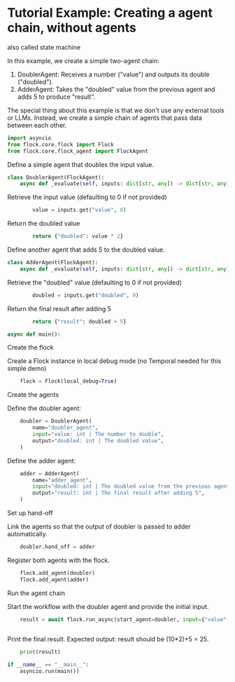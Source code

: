 # Tutorial Example: Creating a agent chain, without agents

also called state machine

In this example, we create a simple two-agent chain:
  1. DoublerAgent: Receives a number ("value") and outputs its double ("doubled").
  2. AdderAgent: Takes the "doubled" value from the previous agent and adds 5 to produce "result".

The special thing about this example is that we don't use any external tools or LLMs.
Instead, we create a simple chain of agents that pass data between each other.

```python
import asyncio
from flock.core.flock import Flock
from flock.core.flock_agent import FlockAgent
```

Define a simple agent that doubles the input value.

```python
class DoublerAgent(FlockAgent):
    async def _evaluate(self, inputs: dict[str, any]) -> dict[str, any]:
```

Retrieve the input value (defaulting to 0 if not provided)

```python
        value = inputs.get("value", 0)
```

Return the doubled value

```python
        return {"doubled": value * 2}
```

Define another agent that adds 5 to the doubled value.

```python
class AdderAgent(FlockAgent):
    async def _evaluate(self, inputs: dict[str, any]) -> dict[str, any]:
```

Retrieve the "doubled" value (defaulting to 0 if not provided)

```python
        doubled = inputs.get("doubled", 0)
```

Return the final result after adding 5

```python
        return {"result": doubled + 5}

async def main():
```

Create the flock

Create a Flock instance in local debug mode (no Temporal needed for this simple demo)

```python
    flock = Flock(local_debug=True)
```

Create the agents

Define the doubler agent:

```python
    doubler = DoublerAgent(
        name="doubler_agent",
        input="value: int | The number to double",
        output="doubled: int | The doubled value",
    )
```

Define the adder agent:

```python
    adder = AdderAgent(
        name="adder_agent",
        input="doubled: int | The doubled value from the previous agent",
        output="result: int | The final result after adding 5",
    )
```

Set up hand-off

Link the agents so that the output of doubler is passed to adder automatically.

```python
    doubler.hand_off = adder
```

Register both agents with the flock.

```python
    flock.add_agent(doubler)
    flock.add_agent(adder)
```

Run the agent chain

Start the workflow with the doubler agent and provide the initial input.

```python
    result = await flock.run_async(start_agent=doubler, input={"value": 10})
    
```

Print the final result. Expected output: result should be (10*2)+5 = 25.

```python
    print(result)

if __name__ == "__main__":
    asyncio.run(main())
```
